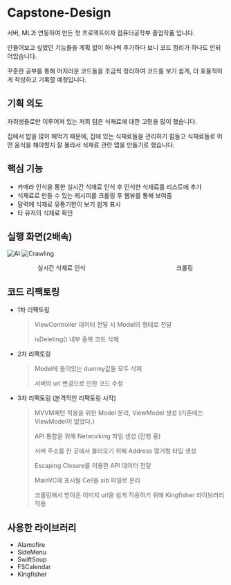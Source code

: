 # Capstone-Design
서버, ML과 연동하여 만든 첫 프로젝트이자 컴퓨터공학부 졸업작품 입니다.

만들어보고 싶었던 기능들을 계획 없이 하나씩 추가하다 보니 코드 정리가 하나도 안되어있습니다.

꾸준한 공부를 통해 어지러운 코드들을 조금씩 정리하여 코드를 보기 쉽게, 더 효율적이게 작성하고 기록할 예정입니다.

## 기획 의도
자취생들로만 이루어져 있는 저희 팀은 식재료에 대한 고민을 많이 했습니다.

집에서 밥을 많이 해먹기 때문에, 집에 있는 식재료들을 관리하기 힘들고 식재료들로 어떤 음식을 해야할지 잘 몰라서 식재료 관련 앱을 만들기로 했습니다.

## 핵심 기능
- 카메라 인식을 통한 실시간 식재료 인식 후 인식한 식재료를 리스트에 추가
- 식재료로 만들 수 있는 레시피를 크롤링 후 웹뷰를 통해 보여줌
- 달력에 식재료 유통기한이 보기 쉽게 표시
- 타 유저의 식재료 확인

## 실행 화면(2배속)
![AI](https://user-images.githubusercontent.com/75382687/166254770-721fb994-d2cc-404d-b650-45fba3fac897.gif) ![Crawling](https://user-images.githubusercontent.com/75382687/166256311-14043162-3ba3-40b6-bfab-7de4f34bfbbf.gif)

     실시간 식재료 인식               크롤링

## 코드 리팩토링
- 1차 리팩토링
  > ViewController 데이터 전달 시 Model의 형태로 전달
  > 
  > isDeleting() 내부 중복 코드 삭제

- 2차 리팩토링
  > Model에 들어있는 dummy값들 모두 삭제
  > 
  > 서버의 url 변경으로 인한 코드 수정 

- 3차 리팩토링 (본격적인 리팩토링 시작)
  > MVVM패턴 적용을 위한 Model 분리, ViewModel 생성 (기존에는 ViewModel이 없었다.)
  > 
  > API 통합을 위해 Networking 파일 생성 (진행 중)
  > 
  > 서버 주소를 한 곳에서 불러오기 위해 Address 열거형 타입 생성
  > 
  > Escaping Closure를 이용한 API 데이터 전달
  > 
  > MainVC에 표시될 Cell을 xib 파일로 분리
  > 
  > 크롤링해서 받아온 이미지 url을 쉽게 적용하기 위해 Kingfisher 라이브러리 적용
  

## 사용한 라이브러리
- Alamofire
- SideMenu
- SwiftSoup
- FSCalendar
- Kingfisher

